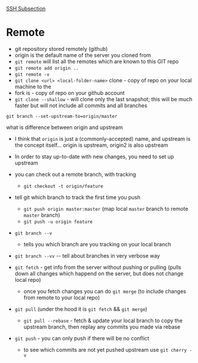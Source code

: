 [SSH Subsection](./ssh.md)

# Remote
- git repository stored remotely (github)
- origin is the default name of the server you cloned from
- `git remote` will list all the remotes which are known to this GIT repo
- `git remote add origin ..`
- `git remote -v`
- `git clone <url> <local-folder-name>` clone - copy of repo on your local machine to the <local-folder-name>
- fork is - copy of repo on your github account
- `git clone --shallow` - will clone only the last snapshot; this will be much faster but will not include all commits and all branches

`git branch --set-upstream-to=origin/master`

what is difference between origin and upstream
- I think that `origin` is just a (commonly-accepted) name, and upstream is the concept itself... origin is upstream, origin2 is also upstream

- In order to stay up-to-date with new changes, you need to set up upstream
- you can check out a remote branch, with tracking
  - `git checkout -t origin/feature`
- tell git which branch to track the first time you push
  - `git push origin master:master` (map local `master` branch to remote `master` branch)
  - `git push -u origin feature`
- `git branch --v`
  - tells you which branch are you tracking on your local branch
- `git branch --vv` -- tell about branches in very verbose way
- `git fetch` - get info from the server without pushing or pulling (pulls down all changes which happend on the server, but does not change local repo)
  - once you fetch changes you can do `git merge` (to include changes from remote to your local repo)
- `git pull` (under the hood it is `git fetch` && `git merge`)
  - `git pull --rebase` - fetch & update your local branch to copy the upstream branch, then replay any commits you made via rebase
- `git push` - you can only push if there will be no conflict
  - to see which commits are not yet pushed upstream use `git cherry -v`
